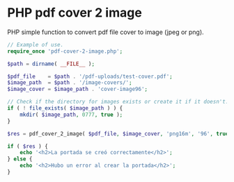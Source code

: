 # PHP pdf cover 2 image
PHP simple function to convert pdf file cover to image (jpeg or png).

```php
// Example of use.
require_once 'pdf-cover-2-image.php';

$path = dirname( __FILE__ );

$pdf_file    = $path . '/pdf-uploads/test-cover.pdf';
$image_path  = $path . '/image-covers/';
$image_cover = $image_path . 'cover-image96';

// Check if the directory for images exists or create it if it doesn't.
if ( ! file_exists( $image_path ) ) {
	mkdir( $image_path, 0777, true );
}

$res = pdf_cover_2_image( $pdf_file, $image_cover, 'png16m', '96', true );

if ( $res ) {
	echo '<h2>La portada se creó correctamente</h2>';
} else {
	echo '<h2>Hubo un error al crear la portada</h2>';
}
```
